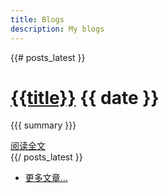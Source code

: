 ```yaml
---
title: Blogs
description: My blogs
---
```


{{# posts_latest }}
<div class="post">
  <h1 class="title"><a href="{{url}}">{{title}}</a> <span class="date">{{ date }}</span></h1>

  {{{ summary }}}

  <div class="more">
    <a href="{{url}}" class="btn btn-small">阅读全文</a>
  </div>
</div>
{{/ posts_latest }}

<div class="pagination">
  <ul>
      <li><a href="/posts/2/">更多文章...</a></li>
  </ul>
</div>